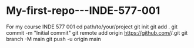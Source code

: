 # My-first-repo---INDE-577-001
For my course INDE 577 001
cd path/to/your/project
git init
git add .
git commit -m "Initial commit"
git remote add origin https://github.com/<username>/<repo>.git
git branch -M main
git push -u origin main
